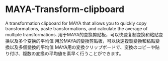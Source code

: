 # MAYA-Transform-clipboard
A transformation clipboard for MAYA that allows you to quickly copy transformations, paste transformations, and calculate the average of multiple transformations.
用于MAYA的变换剪贴板，可以快速复制变换和粘贴变换以及多个变换的平均值
用於MAYA的變換剪貼板，可以快速複製變換和粘貼變換以及多個變換的平均值
MAYA用の変換クリップボードで、変換のコピーや貼り付け、複数の変換の平均値を素早く行うことができます。
